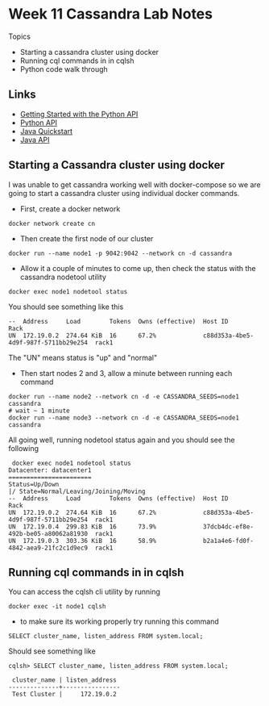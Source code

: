 # Week 11 Cassandra Lab Notes

Topics
- Starting a cassandra cluster using docker
- Running cql commands in in cqlsh
- Python code walk through

## Links

- [Getting Started with the Python API](https://docs.datastax.com/en/developer/python-driver/3.25/getting_started/)
- [Python API](https://docs.datastax.com/en/developer/python-driver/3.25/api/)
- [Java Quickstart](https://docs.datastax.com/en/developer/java-driver/4.3/manual/core/)
- [Java API](https://docs.datastax.com/en/developer/java-driver/4.3/)


## Starting a Cassandra cluster using docker
I was unable to get cassandra working well with docker-compose so we are going to start a cassandra cluster using individual docker commands. 
- First, create a docker network
```
docker network create cn
```
- Then create the first node of our cluster
```
docker run --name node1 -p 9042:9042 --network cn -d cassandra
```
- Allow it a couple of minutes to come up, then check the status with the cassandra nodetool utility
```
docker exec node1 nodetool status
```
You should see something like this
```
--  Address     Load        Tokens  Owns (effective)  Host ID                               Rack 
UN  172.19.0.2  274.64 KiB  16      67.2%             c88d353a-4be5-4d9f-987f-5711bb29e254  rack1
```
The "UN" means status is "up" and "normal"
- Then start nodes 2 and 3, allow a minute between running each command
```
docker run --name node2 --network cn -d -e CASSANDRA_SEEDS=node1 cassandra
# wait ~ 1 minute
docker run --name node3 --network cn -d -e CASSANDRA_SEEDS=node1 cassandra
```
All going well, running nodetool status again and you should see the following
```
 docker exec node1 nodetool status
Datacenter: datacenter1
=======================
Status=Up/Down
|/ State=Normal/Leaving/Joining/Moving
--  Address     Load        Tokens  Owns (effective)  Host ID                               Rack 
UN  172.19.0.2  274.64 KiB  16      67.2%             c88d353a-4be5-4d9f-987f-5711bb29e254  rack1
UN  172.19.0.4  299.83 KiB  16      73.9%             37dcb4dc-ef8e-492b-be05-a80062a81930  rack1
UN  172.19.0.3  303.36 KiB  16      58.9%             b2a1a4e6-fd0f-4842-aea9-21fc2c1d9ec9  rack1
```

## Running cql commands in in cqlsh
You can access the cqlsh cli utility by running 
```
docker exec -it node1 cqlsh
```
- to make sure its working properly try running this command
```
SELECT cluster_name, listen_address FROM system.local;
```
Should see something like 
```
cqlsh> SELECT cluster_name, listen_address FROM system.local;

 cluster_name | listen_address
--------------+----------------
 Test Cluster |     172.19.0.2
```
